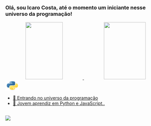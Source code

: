 ### Olá, sou Icaro Costa, até o momento um iniciante nesse universo da programação!
<div align="center">
<a href="https://github.com/icarokosta">
  <img height="180em" img width="48%" src="https://github-readme-stats.vercel.app/api?username=icarokosta&show_icons=true&theme=dark&include_all_commits=true&count_private=true"/>
  <img height="180em" img width="51%" src="https://github-readme-stats.vercel.app/api/top-langs/?username=icarokosta&layout=compact&langs_count=7&theme=dark"/>
</div>
<img align="center" alt="Rafa-Python" height="33" width="44" src="https://raw.githubusercontent.com/devicons/devicon/master/icons/python/python-original.svg">


- 🔭 Entrando no universo da programação
- 🌱 Jovem aprendiz em Python e JavaScript..

##

<a href="https://www.linkedin.com/in/icarorcosta/-45875016a" target="_blank"><img src="https://img.shields.io/badge/-LinkedIn-%230077B5?style=for-the-badge&logo=linkedin&logoColor=white" target="_blank"></a>


